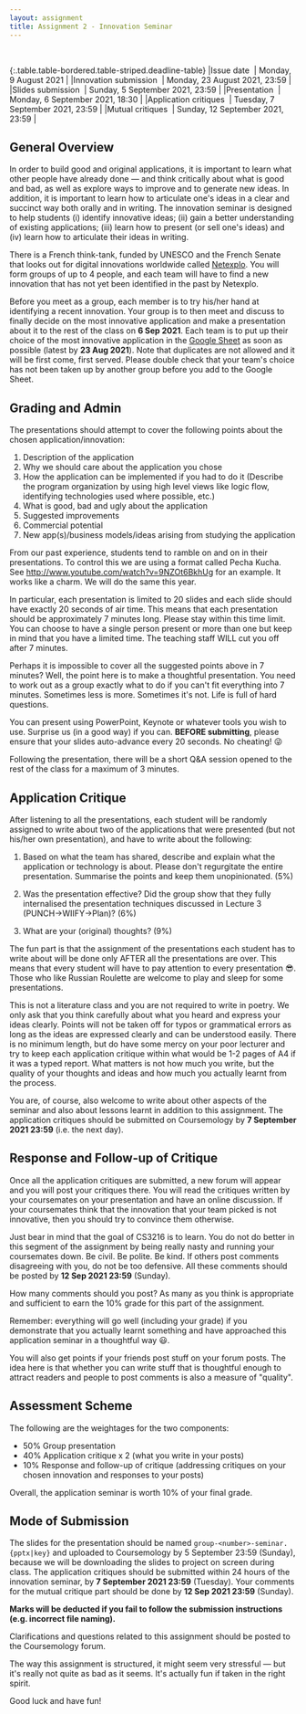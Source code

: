 ```yaml
---
layout: assignment
title: Assignment 2 - Innovation Seminar
---
```


<br>

{:.table.table-bordered.table-striped.deadline-table}
|Issue date &nbsp;| Monday, 9 August 2021 |
|Innovation submission &nbsp;| Monday, 23 August 2021, 23:59 |
|Slides submission &nbsp;| Sunday, 5 September 2021, 23:59 |
|Presentation &nbsp;| Monday, 6 September 2021, 18:30 |
|Application critiques &nbsp;| Tuesday, 7 September 2021, 23:59 |
|Mutual critiques &nbsp;| Sunday, 12 September 2021, 23:59 |

## General Overview

In order to build good and original applications, it is important to learn what other people have already done — and think critically about what is good and bad, as well as explore ways to improve and to generate new ideas. In addition, it is important to learn how to articulate one's ideas in a clear and succinct way both orally and in writing. The innovation seminar is designed to help students (i) identify innovative ideas; (ii) gain a better understanding of existing applications; (iii) learn how to present (or sell one's ideas) and (iv) learn how to articulate their ideas in writing.

There is a French think-tank, funded by UNESCO and the French Senate that looks out for digital innovations worldwide called [Netexplo](<https://netexplo.com/n100/>). You will form groups of up to 4 people, and each team will have to find a new innovation that has not yet been identified in the past by Netexplo.

Before you meet as a group, each member is to try his/her hand at identifying a recent innovation. Your group is to then meet and discuss to finally decide on the most innovative application and make a presentation about it to the rest of the class on **6 Sep 2021**. Each team is to put up their choice of the most innovative application in the [Google Sheet](<https://docs.google.com/spreadsheets/d/1ETibvkytQLAsnmM06O-JiWuUHfpKstC3uHqQgNLfpHk/edit?usp=sharing>) as soon as possible (latest by **23 Aug 2021**). Note that duplicates are not allowed and it will be first come, first served. Please double check that your team's choice has not been taken up by another group before you add to the Google Sheet.

## Grading and Admin

The presentations should attempt to cover the following points about the chosen application/innovation:

1. Description of the application
2. Why we should care about the application you chose
3. How the application can be implemented if you had to do it (Describe the program organization by using high level views like logic flow, identifying technologies used where possible, etc.)
4. What is good, bad and ugly about the application
5. Suggested improvements
6. Commercial potential
7. New app(s)/business models/ideas arising from studying the application

From our past experience, students tend to ramble on and on in their presentations. To control this we are using a format called Pecha Kucha. See <http://www.youtube.com/watch?v=9NZOt6BkhUg> for an example. It works like a charm. We will do the same this year.

In particular, each presentation is limited to 20 slides and each slide should have exactly 20 seconds of air time. This means that each presentation should be approximately 7 minutes long. Please stay within this time limit. You can choose to have a single person present or more than one but keep in mind that you have a limited time. The teaching staff WILL cut you off after 7 minutes.

Perhaps it is impossible to cover all the suggested points above in 7 minutes? Well, the point here is to make a thoughtful presentation. You need to work out as a group exactly what to do if you can't fit everything into 7 minutes. Sometimes less is more. Sometimes it's not. Life is full of hard questions.

You can present using PowerPoint, Keynote or whatever tools you wish to use. Surprise us (in a good way) if you can. **BEFORE submitting**, please ensure that your slides auto-advance every 20 seconds. No cheating! 😜

Following the presentation, there will be a short Q&A session opened to the rest of the class for a maximum of 3 minutes.

## Application Critique

After listening to all the presentations, each student will be randomly assigned to write about two of the applications that were presented (but not his/her own presentation), and have to write about the following:

1. Based on what the team has shared, describe and explain what the application or technology is about. Please don't regurgitate the entire presentation. Summarise the points and keep them unopinionated. (5%)

2. Was the presentation effective? Did the group show that they fully internalised the presentation techniques discussed in Lecture 3 (PUNCH->WIIFY->Plan)? (6%)

3. What are your (original) thoughts? (9%)

The fun part is that the assignment of the presentations each student has to write about will be done only AFTER all the presentations are over. This means that every student will have to pay attention to every presentation 😎. Those who like Russian Roulette are welcome to play and sleep for some presentations.

This is not a literature class and you are not required to write in poetry. We only ask that you think carefully about what you heard and express your ideas clearly. Points will not be taken off for typos or grammatical errors as long as the ideas are expressed clearly and can be understood easily. There is no minimum length, but do have some mercy on your poor lecturer and try to keep each application critique within what would be 1-2 pages of A4 if it was a typed report. What matters is not how much you write, but the quality of your thoughts and ideas and how much you actually learnt from the process.

You are, of course, also welcome to write about other aspects of the seminar and also about lessons learnt in addition to this assignment. The application critiques should be submitted on Coursemology by **7 September 2021 23:59** (i.e. the next day).

## Response and Follow-up of Critique

Once all the application critiques are submitted, a new forum will appear and you will post your critiques there. You will read the critiques written by your coursemates on your presentation and have an online discussion. If your coursemates think that the innovation that your team picked is not innovative, then you should try to convince them otherwise.

Just bear in mind that the goal of CS3216 is to learn. You do not do better in this segment of the assignment by being really nasty and running your coursemates down. Be civil. Be polite. Be kind. If others post comments disagreeing with you, do not be too defensive. All these comments should be posted by **12 Sep 2021 23:59** (Sunday).

How many comments should you post? As many as you think is appropriate and sufficient to earn the 10% grade for this part of the assignment.

Remember: everything will go well (including your grade) if you demonstrate that you actually learnt something and have approached this application seminar in a thoughtful way 😃.

You will also get points if your friends post stuff on your forum posts. The idea here is that whether you can write stuff that is thoughtful enough to attract readers and people to post comments is also a measure of "quality".

## Assessment Scheme

The following are the weightages for the two components:

- 50% Group presentation
- 40% Application critique x 2 (what you write in your posts)
- 10% Response and follow-up of critique (addressing critiques on your chosen innovation and responses to your posts)

Overall, the application seminar is worth 10% of your final grade.

## Mode of Submission

The slides for the presentation should be named `group-<number>-seminar.{pptx|key}` and uploaded to Coursemology by 5 September 23:59 (Sunday), because we will be downloading the slides to project on screen during class. The application critiques should be submitted within 24 hours of the innovation seminar, by **7 September 2021 23:59** (Tuesday). Your comments for the mutual critique part should be done by **12 Sep 2021 23:59** (Sunday).

**Marks will be deducted if you fail to follow the submission instructions (e.g. incorrect file naming).**

Clarifications and questions related to this assignment should be posted to the Coursemology forum.

The way this assignment is structured, it might seem very stressful — but it's really not quite as bad as it seems. It's actually fun if taken in the right spirit.

Good luck and have fun!

